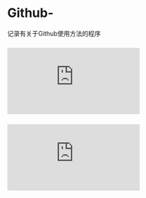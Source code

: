 # Github-
记录有关于Github使用方法的程序

###    ![如何在Readme.md中上传文件夹中图片](https://github.com/xiaxiagao/Github-/blob/main/uploadimage.md)
###   ![在readme.md写表格](https://github.com/xiaxiagao/Github-/blob/main/Userfiles/table.md)
